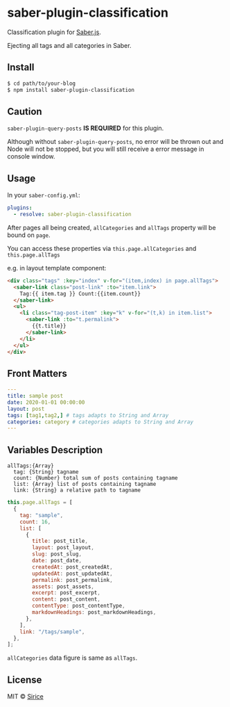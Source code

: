 # saber-plugin-classification

Classification plugin for [Saber.js](https://saberjs.org/).

Ejecting all tags and all categories in Saber.

## Install

```bash
$ cd path/to/your-blog
$ npm install saber-plugin-classification
```

## Caution

`saber-plugin-query-posts` **IS REQUIRED** for this plugin.

Although without `saber-plugin-query-posts`, no error will be thrown out and Node will not be stopped, but you will still receive a error message in console window.

## Usage

In your `saber-config.yml`:

```yml
plugins:
  - resolve: saber-plugin-classification
```

After pages all being created, `allCategories` and `allTags` property will be bound on `page`.

You can access these properties via `this.page.allCategories` and `this.page.allTags`

e.g. in layout template component:

```html
<div class="tags" :key="index" v-for="(item,index) in page.allTags">
  <saber-link class="post-link" :to="item.link">
    Tag:{{ item.tag }} Count:{{item.count}}
  </saber-link>
  <ul>
    <li class="tag-post-item" :key="k" v-for="(t,k) in item.list">
      <saber-link :to="t.permalink">
        {{t.title}}
      </saber-link>
    </li>
  </ul>
</div>
```
## Front Matters
```yaml
---
title: sample post
date: 2020-01-01 00:00:00
layout: post
tags: [tag1,tag2,] # tags adapts to String and Array
categories: category # categories adapts to String and Array
---
```

## Variables Description
```
allTags:{Array}
  tag: {String} tagname
  count: {Number} total sum of posts containing tagname
  list: {Array} list of posts containing tagname
  link: {String} a relative path to tagname
```
```javascript
this.page.allTags = [
  {
    tag: "sample",
    count: 16,
    list: [
      {
        title: post_title,
        layout: post_layout,
        slug: post_slug,
        date: post_date,
        createdAt: post_createdAt,
        updatedAt: post_updatedAt,
        permalink: post_permalink,
        assets: post_assets,
        excerpt: post_excerpt,
        content: post_content,
        contentType: post_contentType,
        markdownHeadings: post_markdownHeadings,
      },
    ],
    link: "/tags/sample",
  },
];
```
`allCategories` data figure is same as `allTags`.

## License

MIT © [Sirice](https://github.com/siricee)
